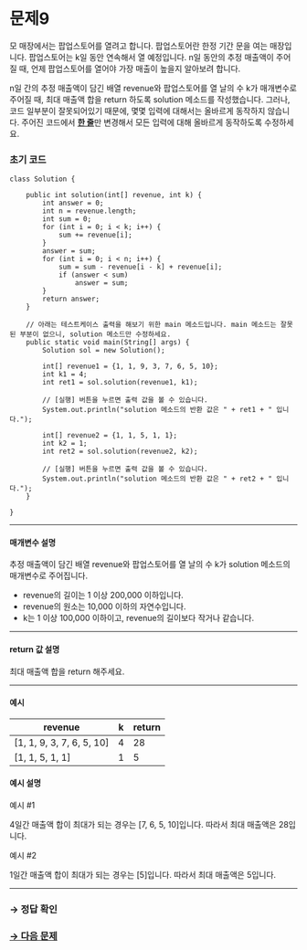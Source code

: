 # 문제9

모 매장에서는 팝업스토어를 열려고 합니다. 팝업스토어란 한정 기간 문을 여는 매장입니다. 팝업스토어는 k일 동안 연속해서 열 예정입니다. n일 동안의 추정 매출액이 주어질 때, 언제 팝업스토어를 열어야 가장 매출이 높을지 알아보려 합니다.

n일 간의 추정 매출액이 담긴 배열 revenue와 팝업스토어를 열 날의 수 k가 매개변수로 주어질 때, 최대 매출액 합을 return 하도록 solution 메소드를 작성했습니다. 그러나, 코드 일부분이 잘못되어있기 때문에, 몇몇 입력에 대해서는 올바르게 동작하지 않습니다. 주어진 코드에서 <u>**한 줄**</u>만 변경해서 모든 입력에 대해 올바르게 동작하도록 수정하세요.

### 초기 코드

```
class Solution {

    public int solution(int[] revenue, int k) {
        int answer = 0;
        int n = revenue.length;
        int sum = 0;
        for (int i = 0; i < k; i++) {
            sum += revenue[i];
        }
        answer = sum;
        for (int i = 0; i < n; i++) {
            sum = sum - revenue[i - k] + revenue[i];
            if (answer < sum)
                answer = sum;
        }
        return answer;
    }
    
    // 아래는 테스트케이스 출력을 해보기 위한 main 메소드입니다. main 메소드는 잘못된 부분이 없으니, solution 메소드만 수정하세요.
    public static void main(String[] args) {
        Solution sol = new Solution();
        
        int[] revenue1 = {1, 1, 9, 3, 7, 6, 5, 10};
        int k1 = 4;
        int ret1 = sol.solution(revenue1, k1);

        // [실행] 버튼을 누르면 출력 값을 볼 수 있습니다.
        System.out.println("solution 메소드의 반환 값은 " + ret1 + " 입니다.");

        int[] revenue2 = {1, 1, 5, 1, 1};
        int k2 = 1;
        int ret2 = sol.solution(revenue2, k2);

        // [실행] 버튼을 누르면 출력 값을 볼 수 있습니다.
        System.out.println("solution 메소드의 반환 값은 " + ret2 + " 입니다.");        
    }
    
}
```

---

#### 매개변수 설명

추정 매출액이 담긴 배열 revenue와 팝업스토어를 열 날의 수 k가 solution 메소드의 매개변수로 주어집니다.

* revenue의 길이는 1 이상 200,000 이하입니다.
* revenue의 원소는 10,000 이하의 자연수입니다.
* k는 1 이상 100,000 이하이고, revenue의 길이보다 작거나 같습니다.

---

#### return 값 설명

최대 매출액 합을 return 해주세요.

---

#### 예시

| revenue | k | return |
|----------------|---|--------|
| [1, 1, 9, 3, 7, 6, 5, 10] | 4 | 28 |
| [1, 1, 5, 1, 1] | 1 | 5 |

#### 예시 설명

예시 #1

4일간 매출액 합이 최대가 되는 경우는 [7, 6, 5, 10]입니다. 따라서 최대 매출액은 28입니다.

예시 #2

1일간 매출액 합이 최대가 되는 경우는 [5]입니다. 따라서 최대 매출액은 5입니다.

---

### → 정답 확인

### [→ 다음 문제](https://github.com/tnehf18/cosPro/blob/main/java/ex_1st/ex_1st_03/no_10/ "cosPro 1급 Java 3차 10번 문제")
